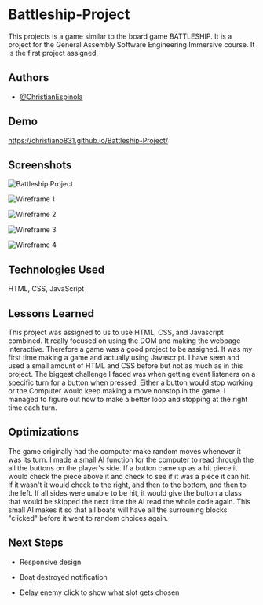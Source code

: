 # Battleship-Project

This projects is a game similar to the board game BATTLESHIP. It is a project for the General Assembly Software Engineering Immersive course. It is the first project assigned.

## Authors

- [@ChristianEspinola](https://www.github.com/christiano831)

## Demo

https://christiano831.github.io/Battleship-Project/

## Screenshots

![Battleship Project](https://i.imgur.com/lpQTTk1.png)

![Wireframe 1](https://i.imgur.com/v79E746.png)

![Wireframe 2](https://i.imgur.com/6KUGb5z.png)

![Wireframe 3](https://i.imgur.com/JmlRzl3.png)

![Wireframe 4](https://i.imgur.com/GXx0PIL.png)

## Technologies Used

HTML, CSS, JavaScript

## Lessons Learned

This project was assigned to us to use HTML, CSS, and Javascript combined. It really focused on using the DOM and making the webpage interactive. Therefore a game was a good project to be assigned. It was my first time making a game and actually using Javascript. I have seen and used a small amount of HTML and CSS before but not as much as in this project. The biggest challenge I faced was when getting event listeners on a specific turn for a button when pressed. Either a button would stop working or the Computer would keep making a move nonstop in the game. I managed to figure out how to make a better loop and stopping at the right time each turn.

## Optimizations

The game originally had the computer make random moves whenever it was its turn. I made a small AI function for the computer to read through the all the buttons on the player's side. If a button came up as a hit piece it would check the piece above it and check to see if it was a piece it can hit. If it wasn't it would check to the right, and then to the bottom, and then to the left. If all sides were unable to be hit, it would give the button a class that would be skipped the next time the AI read the whole code again. This small AI makes it so that all boats will have all the surrouning blocks "clicked" before it went to random choices again.

## Next Steps

- Responsive design

- Boat destroyed notification

- Delay enemy click to show what slot gets chosen

